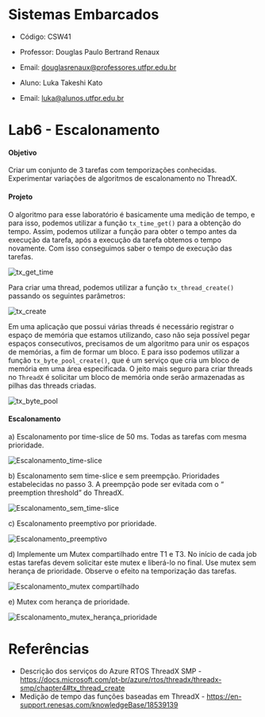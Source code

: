 # Sistemas Embarcados

- Código: CSW41
- Professor: Douglas Paulo Bertrand Renaux
- Email: douglasrenaux@professores.utfpr.edu.br

- Aluno: Luka Takeshi Kato
- Email: luka@alunos.utfpr.edu.br

# Lab6 - Escalonamento
#### Objetivo
Criar um conjunto de 3 tarefas com temporizações conhecidas. Experimentar variações de algoritmos de escalonamento no ThreadX.

#### Projeto

O algoritmo para esse laboratório é basicamente uma medição de tempo, e para isso, podemos utilizar a função `tx_time_get()` para a obtenção do tempo. Assim, podemos utilizar a função para obter o tempo antes da execução da tarefa, após a execução da tarefa obtemos o tempo novamente. Com isso conseguimos saber o tempo de execução das tarefas.

![tx_get_time]()

Para criar uma thread, podemos utilizar a função `tx_thread_create()` passando os seguintes parâmetros:

![tx_create]()

Em uma aplicação que possui várias threads é necessário registrar o espaço de memória que estamos utilizando, caso não seja possível pegar espaços consecutivos, precisamos de um algoritmo para unir os espaços de memórias, a fim de formar um bloco. E para isso podemos utilizar a função `tx_byte_pool_create()`, que é um serviço que cria um bloco de memória em uma área especificada. O jeito mais seguro para criar threads no `ThreadX` é solicitar um bloco de memória onde serão armazenadas as pilhas das threads criadas.

![tx_byte_pool]()

#### Escalonamento

a) Escalonamento por time-slice de 50 ms. Todas as tarefas com mesma prioridade.

![Escalonamento_time-slice]()

b) Escalonamento sem time-slice e sem preempção. Prioridades estabelecidas no passo 3. A preempção pode ser evitada com o “
preemption threshold” do ThreadX.

![Escalonamento_sem_time-slice]()

c) Escalonamento preemptivo por prioridade.

![Escalonamento_preemptivo]()

d) Implemente um Mutex compartilhado entre T1 e T3. No início de cada job estas tarefas devem solicitar este mutex e liberá-lo no
final. Use mutex sem herança de prioridade. Observe o efeito na temporização das tarefas.

![Escalonamento_mutex compartilhado]()

e) Mutex com herança de prioridade.

![Escalonamento_mutex_herança_prioridade]()

# Referências

- Descrição dos serviços do Azure RTOS ThreadX SMP - https://docs.microsoft.com/pt-br/azure/rtos/threadx/threadx-smp/chapter4#tx_thread_create
- Medição de tempo das funções baseadas em ThreadX - https://en-support.renesas.com/knowledgeBase/18539139
